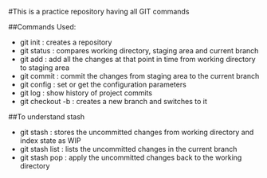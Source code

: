 #This is a practice repository having all GIT commands

##Commands Used:
- git init : creates a repository
- git status : compares working directory, staging area and current branch
- git add : add all the changes at that point in time from working directory to staging area
- git commit : commit the changes from staging area to the current branch
- git config : set or get the configuration parameters
- git log : show history of project commits
- git checkout -b : creates a new branch and switches to it

##To understand stash
- git stash : stores the uncommitted changes from working directory and index state as WIP
- git stash list : lists the uncommitted changes in the current branch
- git stash pop : apply the uncommitted changes back to the working directory
